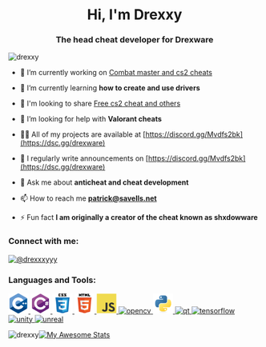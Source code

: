 <h1 align="center">Hi, I'm Drexxy</h1>
<h3 align="center">The head cheat developer for Drexware</h3>

<p align="left"> <img src="https://komarev.com/ghpvc/?username=drexxy&label=Profile%20views&color=0e75b6&style=flat" alt="drexxy" /> </p>

- 🔭 I’m currently working on [Combat master and cs2 cheats](https://dsc.gg/drexware)

- 🌱 I’m currently learning **how to create and use drivers**

- 👯 I'm looking to share [Free cs2 cheat and others](https://dsc.gg/drexware)

- 🤝 I’m looking for help with **Valorant cheats**

- 👨‍💻 All of my projects are available at [https://discord.gg/Mvdfs2bk](https://dsc.gg/drexware)

- 📝 I regularly write announcements on [https://discord.gg/Mvdfs2bk](https://dsc.gg/drexware)

- 💬 Ask me about **anticheat and cheat development**

- 📫 How to reach me **patrick@savells.net**

- ⚡ Fun fact **I am originally a creator of the cheat known as shxdowware**

<h3 align="left">Connect with me:</h3>
<p align="left">
<a href="https://www.youtube.com/c/@drexxxyyy" target="blank"><img align="center" src="https://raw.githubusercontent.com/rahuldkjain/github-profile-readme-generator/master/src/images/icons/Social/youtube.svg" alt="@drexxxyyy" height="30" width="40" /></a>
</p>

<h3 align="left">Languages and Tools:</h3>
<p align="left"> <a href="https://www.w3schools.com/cpp/" target="_blank" rel="noreferrer"> <img src="https://raw.githubusercontent.com/devicons/devicon/master/icons/cplusplus/cplusplus-original.svg" alt="cplusplus" width="40" height="40"/> </a> <a href="https://www.w3schools.com/cs/" target="_blank" rel="noreferrer"> <img src="https://raw.githubusercontent.com/devicons/devicon/master/icons/csharp/csharp-original.svg" alt="csharp" width="40" height="40"/> </a> <a href="https://www.w3schools.com/css/" target="_blank" rel="noreferrer"> <img src="https://raw.githubusercontent.com/devicons/devicon/master/icons/css3/css3-original-wordmark.svg" alt="css3" width="40" height="40"/> </a> <a href="https://www.w3.org/html/" target="_blank" rel="noreferrer"> <img src="https://raw.githubusercontent.com/devicons/devicon/master/icons/html5/html5-original-wordmark.svg" alt="html5" width="40" height="40"/> </a> <a href="https://developer.mozilla.org/en-US/docs/Web/JavaScript" target="_blank" rel="noreferrer"> <img src="https://raw.githubusercontent.com/devicons/devicon/master/icons/javascript/javascript-original.svg" alt="javascript" width="40" height="40"/> </a> <a href="https://opencv.org/" target="_blank" rel="noreferrer"> <img src="https://www.vectorlogo.zone/logos/opencv/opencv-icon.svg" alt="opencv" width="40" height="40"/> </a> <a href="https://www.python.org" target="_blank" rel="noreferrer"> <img src="https://raw.githubusercontent.com/devicons/devicon/master/icons/python/python-original.svg" alt="python" width="40" height="40"/> </a> <a href="https://www.qt.io/" target="_blank" rel="noreferrer"> <img src="https://upload.wikimedia.org/wikipedia/commons/0/0b/Qt_logo_2016.svg" alt="qt" width="40" height="40"/> </a> <a href="https://www.tensorflow.org" target="_blank" rel="noreferrer"> <img src="https://www.vectorlogo.zone/logos/tensorflow/tensorflow-icon.svg" alt="tensorflow" width="40" height="40"/> </a> <a href="https://unity.com/" target="_blank" rel="noreferrer"> <img src="https://www.vectorlogo.zone/logos/unity3d/unity3d-icon.svg" alt="unity" width="40" height="40"/> </a> <a href="https://unrealengine.com/" target="_blank" rel="noreferrer"> <img src="https://raw.githubusercontent.com/kenangundogan/fontisto/036b7eca71aab1bef8e6a0518f7329f13ed62f6b/icons/svg/brand/unreal-engine.svg" alt="unreal" width="40" height="40"/> </a> </p>

<p><img align="left" src="https://github-readme-stats.vercel.app/api/top-langs?username=drexxy&show_icons=true&locale=en&layout=compact" alt="drexxy" /></p>

[![My Awesome Stats](https://awesome-github-stats.azurewebsites.net/user-stats/Drexware?cardType=github&theme=monokai&preferLogin=false&Text=DD0000)](https://git.io/awesome-stats-card)
